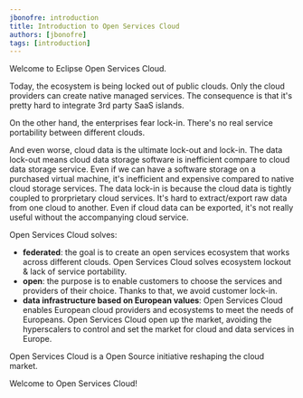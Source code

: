 ```yaml
---
jbonofre: introduction
title: Introduction to Open Services Cloud
authors: [jbonofre]
tags: [introduction]
---
```


Welcome to Eclipse Open Services Cloud.

Today, the ecosystem is being locked out of public clouds. Only the cloud providers can create native managed services.
The consequence is that it's pretty hard to integrate 3rd party SaaS islands.

On the other hand, the enterprises fear lock-in. There's no real service portability between different clouds.

And even worse, cloud data is the ultimate lock-out and lock-in. The data lock-out means cloud data storage software is
inefficient compare to cloud data storage service. Even if we can have a software storage on a purchased virtual
machine, it's inefficient and expensive compared to native cloud storage services.
The data lock-in is because the cloud data is tightly coupled to prorprietary cloud services. It's hard to
extract/export raw data from one cloud to another. Even if cloud data can be exported, it's not really useful without
the accompanying cloud service.

Open Services Cloud solves:

-   **federated**: the goal is to create an open services ecosystem that works across different clouds. Open Services
    Cloud solves ecosystem lockout & lack of service portability.
-   **open**: the purpose is to enable customers to choose the services and providers of their choice. Thanks to that, we
    avoid customer lock-in.
-   **data infrastructure based on European values**: Open Services Cloud enables European cloud providers and ecosystems
    to meet the needs of Europeans. Open Services Cloud open up the market, avoiding the hyperscalers to control and set
    the market for cloud and data services in Europe.

Open Services Cloud is a Open Source initiative reshaping the cloud market.

Welcome to Open Services Cloud!
